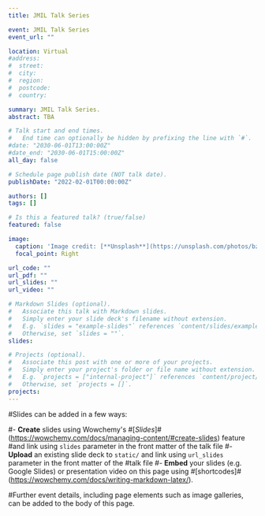 ```yaml
---
title: JMIL Talk Series

event: JMIL Talk Series
event_url: ""

location: Virtual
#address:
#  street: 
#  city: 
#  region: 
#  postcode: 
#  country: 

summary: JMIL Talk Series.
abstract: TBA

# Talk start and end times.
#   End time can optionally be hidden by prefixing the line with `#`.
#date: "2030-06-01T13:00:00Z"
#date_end: "2030-06-01T15:00:00Z"
all_day: false

# Schedule page publish date (NOT talk date).
publishDate: "2022-02-01T00:00:00Z"

authors: []
tags: []

# Is this a featured talk? (true/false)
featured: false

image:
  caption: 'Image credit: [**Unsplash**](https://unsplash.com/photos/bzdhc5b3Bxs)'
  focal_point: Right

url_code: ""
url_pdf: ""
url_slides: ""
url_video: ""

# Markdown Slides (optional).
#   Associate this talk with Markdown slides.
#   Simply enter your slide deck's filename without extension.
#   E.g. `slides = "example-slides"` references `content/slides/example-slides.md`.
#   Otherwise, set `slides = ""`.
slides:

# Projects (optional).
#   Associate this post with one or more of your projects.
#   Simply enter your project's folder or file name without extension.
#   E.g. `projects = ["internal-project"]` references `content/project/deep-learning/index.md`.
#   Otherwise, set `projects = []`.
projects:
---
```


#Slides can be added in a few ways:

#- **Create** slides using Wowchemy's #[*Slides*]#(https://wowchemy.com/docs/managing-content/#create-slides) feature #and link using `slides` parameter in the front matter of the talk file
#- **Upload** an existing slide deck to `static/` and link using `url_slides` parameter in the front matter of the #talk file
#- **Embed** your slides (e.g. Google Slides) or presentation video on this page using #[shortcodes]#(https://wowchemy.com/docs/writing-markdown-latex/).

#Further event details, including page elements such as image galleries, can be added to the body of this page.
